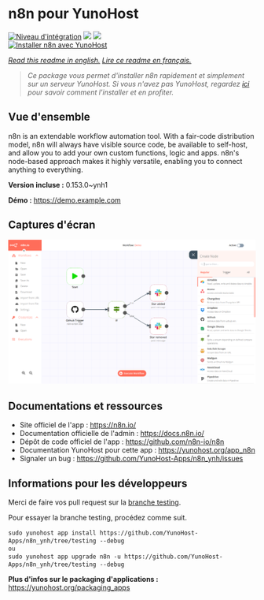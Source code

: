 # n8n pour YunoHost

[![Niveau d'intégration](https://dash.yunohost.org/integration/n8n.svg)](https://dash.yunohost.org/appci/app/n8n) ![](https://ci-apps.yunohost.org/ci/badges/n8n.status.svg) ![](https://ci-apps.yunohost.org/ci/badges/n8n.maintain.svg)  
[![Installer n8n avec YunoHost](https://install-app.yunohost.org/install-with-yunohost.svg)](https://install-app.yunohost.org/?app=n8n)

*[Read this readme in english.](./README.md)*
*[Lire ce readme en français.](./README_fr.md)*

> *Ce package vous permet d'installer n8n rapidement et simplement sur un serveur YunoHost.
Si vous n'avez pas YunoHost, regardez [ici](https://yunohost.org/#/install) pour savoir comment l'installer et en profiter.*

## Vue d'ensemble

n8n is an extendable workflow automation tool. With a fair-code distribution model, n8n will always have visible source code, be available to self-host, and allow you to add your own custom functions, logic and apps. n8n's node-based approach makes it highly versatile, enabling you to connect anything to everything.

**Version incluse :** 0.153.0~ynh1

**Démo :** https://demo.example.com

## Captures d'écran

![](./doc/screenshots/n8n-screenshot.png)

## Documentations et ressources

* Site officiel de l'app : https://n8n.io/
* Documentation officielle de l'admin : https://docs.n8n.io/
* Dépôt de code officiel de l'app : https://github.com/n8n-io/n8n
* Documentation YunoHost pour cette app : https://yunohost.org/app_n8n
* Signaler un bug : https://github.com/YunoHost-Apps/n8n_ynh/issues

## Informations pour les développeurs

Merci de faire vos pull request sur la [branche testing](https://github.com/YunoHost-Apps/n8n_ynh/tree/testing).

Pour essayer la branche testing, procédez comme suit.
```
sudo yunohost app install https://github.com/YunoHost-Apps/n8n_ynh/tree/testing --debug
ou
sudo yunohost app upgrade n8n -u https://github.com/YunoHost-Apps/n8n_ynh/tree/testing --debug
```

**Plus d'infos sur le packaging d'applications :** https://yunohost.org/packaging_apps